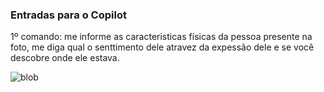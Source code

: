 ### Entradas para o Copilot

1º comando: me informe as caracteristicas físicas da pessoa presente na foto, me diga qual o senttimento dele atravez da expessão dele e se você descobre onde ele estava. 

![blob](https://github.com/user-attachments/assets/55201f18-5e65-4e9c-8115-9e16a99762ab)
